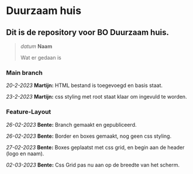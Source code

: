 # Duurzaam huis
## Dit is de repository voor BO Duurzaam huis.

>*datum* **Naam**
>
>Wat er gedaan is

### Main branch

*20-2-2023* **Martijn:**
HTML bestand is toegevoegd en basis staat.

*23-2-2023* **Martijn:**
css styling met root staat klaar om ingevuld te worden.


### Feature-Layout

*26-02-2023* **Bente:**
Branch gemaakt en gepubliceerd.

*26-02-2023* **Bente:**
Border en boxes gemaakt, nog geen css styling.

*27-02-2023* **Bente:**
Boxes geplaatst met css grid, en begin aan de header (logo en naam).

*02-03-2023* **Bente:**
Css Grid pas nu aan op de breedte van het scherm.
